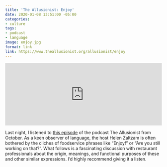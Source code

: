 ```yaml
---
title: 'The Allusionist: Enjoy'
date: 2020-01-08 13:51:00 -05:00
categories:
- culture
tags:
- podcast
- language
image: enjoy.jpg
format: link
link: https://www.theallusionist.org/allusionist/enjoy
---
```


<iframe frameborder="0" scrolling="no" src="https://play.prx.org/e?uf=http:%2F%2Ffeeds.theallusionist.org%2FAllusionist&ge=prx_195_12c20bab-7dc1-4891-ab88-3db135d4e9ad&wmode=opaque" height=200 width="100%"></iframe>

Last night, I listened to [this episode](https://www.theallusionist.org/allusionist/enjoy) of the podcast The Allusionist from October. As a keen observer of language, the host Helen Zaltzam is often bothered by the cliches of foodservice phrases like “Enjoy!” or “Are you still working on that?”. What follows is a fascinating discussion with restaurant professionals about the origin, meanings, and functional purposes of these and other similar expressions. I’d highly recommend giving it a listen.